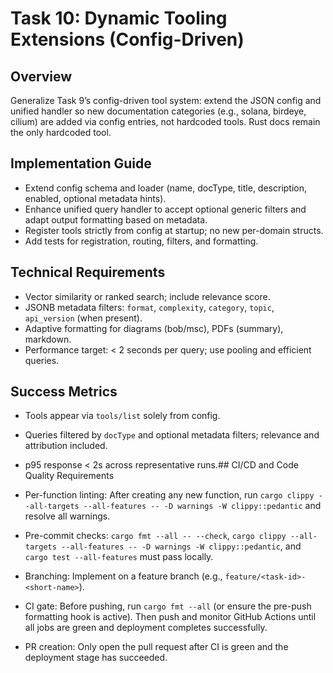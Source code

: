 # Task 10: Dynamic Tooling Extensions (Config-Driven)

## Overview
Generalize Task 9’s config-driven tool system: extend the JSON config and unified handler so new documentation categories (e.g., solana, birdeye, cilium) are added via config entries, not hardcoded tools. Rust docs remain the only hardcoded tool.

## Implementation Guide
- Extend config schema and loader (name, docType, title, description, enabled, optional metadata hints).
- Enhance unified query handler to accept optional generic filters and adapt output formatting based on metadata.
- Register tools strictly from config at startup; no new per-domain structs.
- Add tests for registration, routing, filters, and formatting.

## Technical Requirements
- Vector similarity or ranked search; include relevance score.
- JSONB metadata filters: `format`, `complexity`, `category`, `topic`, `api_version` (when present).
- Adaptive formatting for diagrams (bob/msc), PDFs (summary), markdown.
- Performance target: < 2 seconds per query; use pooling and efficient queries.

## Success Metrics
- Tools appear via `tools/list` solely from config.
- Queries filtered by `docType` and optional metadata filters; relevance and attribution included.
- p95 response < 2s across representative runs.## CI/CD and Code Quality Requirements

- Per-function linting: After creating any new function, run `cargo clippy --all-targets --all-features -- -D warnings -W clippy::pedantic` and resolve all warnings.
- Pre-commit checks: `cargo fmt --all -- --check`, `cargo clippy --all-targets --all-features -- -D warnings -W clippy::pedantic`, and `cargo test --all-features` must pass locally.
- Branching: Implement on a feature branch (e.g., `feature/<task-id>-<short-name>`).
- CI gate: Before pushing, run `cargo fmt --all` (or ensure the pre-push formatting hook is active). Then push and monitor GitHub Actions until all jobs are green and deployment completes successfully.
- PR creation: Only open the pull request after CI is green and the deployment stage has succeeded.
